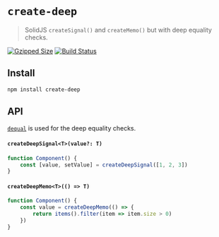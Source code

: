 # `create-deep`

> SolidJS `createSignal()` and `createMemo()` but with deep equality checks.

[![Gzipped Size](https://img.shields.io/bundlephobia/minzip/create-deep)](https://bundlephobia.com/result?p=create-deep)
[![Build Status](https://img.shields.io/github/actions/workflow/status/astoilkov/create-deep/main.yml?branch=main)](https://github.com/astoilkov/create-deep/actions/workflows/main.yml)

## Install

```bash
npm install create-deep
```

## API

[`dequal`](https://github.com/lukeed/dequal) is used for the deep equality checks.

#### `createDeepSignal<T>(value?: T)`

```ts
function Component() {
    const [value, setValue] = createDeepSignal([1, 2, 3])
}
```

#### `createDeepMemo<T>(() => T)`

```ts
function Component() {
    const value = createDeepMemo(() => {
        return items().filter(item => item.size > 0)
    })
}
```


